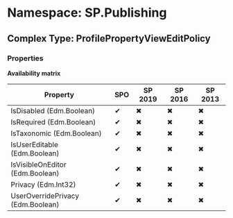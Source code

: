 # Namespace: SP.Publishing

## Complex Type: ProfilePropertyViewEditPolicy

### Properties

**Availability matrix**

Property | SPO | SP 2019 | SP 2016 | SP 2013
----------|-----|---------|---------|--------
IsDisabled (Edm.Boolean) | ✔ | ✖ | ✖ | ✖
IsRequired (Edm.Boolean) | ✔ | ✖ | ✖ | ✖
IsTaxonomic (Edm.Boolean) | ✔ | ✖ | ✖ | ✖
IsUserEditable (Edm.Boolean) | ✔ | ✖ | ✖ | ✖
IsVisibleOnEditor (Edm.Boolean) | ✔ | ✖ | ✖ | ✖
Privacy (Edm.Int32) | ✔ | ✖ | ✖ | ✖
UserOverridePrivacy (Edm.Boolean) | ✔ | ✖ | ✖ | ✖
